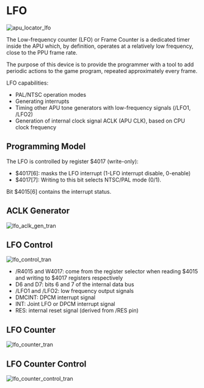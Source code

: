 # LFO

![apu_locator_lfo](/BreakingNESWiki/imgstore/apu/apu_locator_lfo.jpg)

The Low-frequency counter (LFO) or Frame Counter is a dedicated timer inside the APU which, by definition, operates at a relatively low frequency, close to the PPU frame rate.

The purpose of this device is to provide the programmer with a tool to add periodic actions to the game program, repeated approximately every frame.

LFO capabilities:
- PAL/NTSC operation modes
- Generating interrupts
- Timing other APU tone generators with low-frequency signals (/LFO1, /LFO2)
- Generation of internal clock signal ACLK (APU CLK), based on CPU clock frequency

## Programming Model

The LFO is controlled by register $4017 (write-only):
- $4017\[6\]: masks the LFO interrupt (1-LFO interrupt disable, 0-enable)
- $4017\[7\]: Writing to this bit selects NTSC/PAL mode (0/1).

Bit $4015\[6] contains the interrupt status.

## ACLK Generator

![lfo_aclk_gen_tran](/BreakingNESWiki/imgstore/apu/lfo_aclk_gen_tran.jpg)

## LFO Control

![lfo_control_tran](/BreakingNESWiki/imgstore/apu/lfo_control_tran.jpg)

- /R4015 and W4017: come from the register selector when reading $4015 and writing to $4017 registers respectively
- D6 and D7: bits 6 and 7 of the internal data bus
- /LFO1 and /LFO2: low frequency output signals
- DMCINT: DPCM interrupt signal
- INT: Joint LFO or DPCM interrupt signal
- RES: internal reset signal (derived from /RES pin)

## LFO Counter

![lfo_counter_tran](/BreakingNESWiki/imgstore/apu/lfo_counter_tran.jpg)

## LFO Counter Control

![lfo_counter_control_tran](/BreakingNESWiki/imgstore/apu/lfo_counter_control_tran.jpg)
